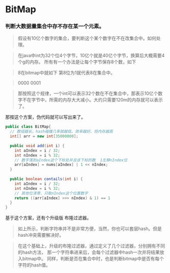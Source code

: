 # BitMap

### 判断大数据量集合中存不存在某一个元素。
> 假设有10亿个数字的集合，要判断这个某个数字在不在改集合中。如何处理。

> 在java中int为32个位4个字节，10亿个就是40亿个字节，换算后大概需要4个g的内存。
> 所有有一个办法是让每个字节保存8个数，如下

> 8在bitmap中就如下 第8位为1就代表8在集合中。

> 0000 0001


> 那按照这个规律，一个int可以表示32个数在不在集合中，那表示10亿个数字不在字节中，所需的内存大大减小。大约只需要120m的内存就可以表示了。


那按这个方案，伪代码就可以写出来了。
```java
public class BitMap{
  // 数组越长，hash碰撞几率就越低。效率越好。但内存越高
  int[] arr = new int[35000000];
    
  public void add(int i) {
  	int aIndex = i / 32;
    int nIndex = i % 32;
    // 数字落到aIndex这个下标处并且该下标的数  1左移nIndex位 
    arr[aIndex] = nums[aIndex] | 1 << nIndex;
  }
  
  public boolean contails(int i) {
  	int aIndex = i / 32;
    int nIndex = i % 32;
    // 其他位清零，只取nIndex这个位置数字
    return ((arr[aIndex] >>> nIndex) & 1) == 1 
  }  
} 
```

基于这个方案，还有个升级版 布隆过滤器。
> 如上所示，判断字符串并不是非常方便，当然，你也可以套层hash。但是hash冲突需要解决好。

> 在这个基础上，升级的布隆过滤器，通过定义了几个过滤器，分别拥有不同的hash方法，
> 那一个字符串进来后，会每个过滤器中hash一次并将结果放入bitmap中。
> 同样，判断是否在集合中时，也是判断bitmap中是否有每个字符的hash值。

